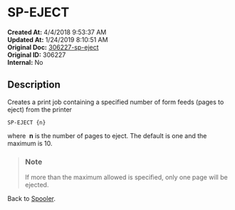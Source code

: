 # SP-EJECT

**Created At:** 4/4/2018 9:53:37 AM  
**Updated At:** 1/24/2019 8:10:51 AM  
**Original Doc:** [306227-sp-eject](https://docs.jbase.com/44205-spooler/306227-sp-eject)  
**Original ID:** 306227  
**Internal:** No  

## Description

Creates a print job containing a specified number of form feeds (pages to eject) from the printer

```
SP-EJECT {n}
```

where  **n** is the number of pages to eject. The default is one and the maximum is 10.

> ### Note
>
> If more than the maximum allowed is specified, only one page will be ejected.

Back to [Spooler](./../jbase-spooler).
